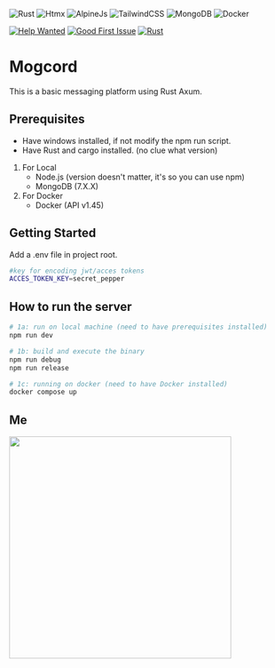 ![Rust](https://img.shields.io/badge/Rust-000000?style=for-the-badge&logo=rust&logoColor=white)
![Htmx](https://img.shields.io/badge/%3C/%3E%20htmx-3D72D7?style=for-the-badge&logo=mysl&logoColor=white)
![AlpineJs](https://img.shields.io/badge/Alpine%20JS-8BC0D0?style=for-the-badge&logo=alpinedotjs&logoColor=black)
![TailwindCSS](https://img.shields.io/badge/tailwindcss-%2338B2AC.svg?style=for-the-badge&logo=tailwind-css&logoColor=white)
![MongoDB](https://img.shields.io/badge/MongoDB-4EA94B?style=for-the-badge&logo=mongodb&logoColor=white)
![Docker](https://img.shields.io/badge/docker-%230db7ed.svg?style=for-the-badge&logo=docker&logoColor=white)

[![Help Wanted](https://img.shields.io/github/issues/MogInc/Mogcord/help%20wanted?style=flat-square&color=%232EA043&label=help%20wanted)](https://github.com/MogInc/Mogcord/labels/help%20wanted)
[![Good First Issue](https://img.shields.io/github/issues/MogInc/Mogcord/good%20first%20issue?style=flat-square&color=%232EA043&label=good%20first%20issue)](https://github.com/MogInc/Mogcord/labels/good%20first%20issue)
[![Rust](https://github.com/MogInc/Mogcord/actions/workflows/rust.yml/badge.svg)](https://github.com/MogInc/Mogcord/actions/workflows/rust.yml)

# Mogcord
This is a basic messaging platform using Rust Axum.

## Prerequisites
* Have windows installed, if not modify the npm run script.
* Have Rust and cargo installed. (no clue what version)
1. For Local
    - Node.js (version doesn't matter, it's so you can use npm)
    - MongoDB (7.X.X)
2. For Docker
    - Docker (API v1.45)

## Getting Started
Add a .env file in project root.

```bash
#key for encoding jwt/acces tokens
ACCES_TOKEN_KEY=secret_pepper
```


## How to run the server
```bash
# 1a: run on local machine (need to have prerequisites installed)
npm run dev

# 1b: build and execute the binary
npm run debug
npm run release

# 1c: running on docker (need to have Docker installed)
docker compose up
```

## Me
<img src="https://i.imgur.com/qXyjT2u.jpg" width="400">
